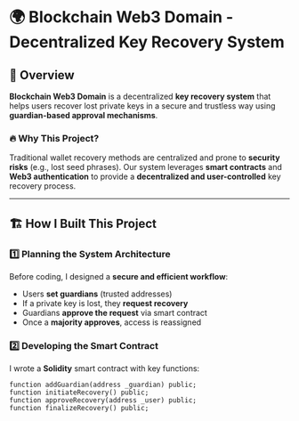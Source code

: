 # 🌍 Blockchain Web3 Domain - Decentralized Key Recovery System

## 🚀 Overview
**Blockchain Web3 Domain** is a decentralized **key recovery system** that helps users recover lost private keys in a secure and trustless way using **guardian-based approval mechanisms**.  

### 🔥 Why This Project?  
Traditional wallet recovery methods are centralized and prone to **security risks** (e.g., lost seed phrases). Our system leverages **smart contracts** and **Web3 authentication** to provide a **decentralized and user-controlled** key recovery process.

---

## 🏗 How I Built This Project

### **1️⃣ Planning the System Architecture**
Before coding, I designed a **secure and efficient workflow**:
- Users **set guardians** (trusted addresses)  
- If a private key is lost, they **request recovery**  
- Guardians **approve the request** via smart contract  
- Once a **majority approves**, access is reassigned  

### **2️⃣ Developing the Smart Contract**
I wrote a **Solidity** smart contract with key functions:  
```solidity
function addGuardian(address _guardian) public;
function initiateRecovery() public;
function approveRecovery(address _user) public;
function finalizeRecovery() public;
